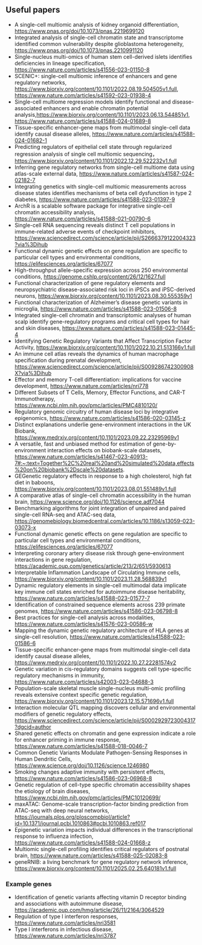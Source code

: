 ## Useful papers
- A single-cell multiomic analysis of kidney organoid differentiation, https://www.pnas.org/doi/10.1073/pnas.2219699120
- Integrated analysis of single-cell chromatin state and transcriptome identified common vulnerability despite glioblastoma heterogeneity, https://www.pnas.org/doi/10.1073/pnas.2210991120
- Single-nucleus multi-omics of human stem cell-derived islets identifies deficiencies in lineage specification, https://www.nature.com/articles/s41556-023-01150-8
- SCENIC+: single-cell multiomic inference of enhancers and gene regulatory networks, https://www.biorxiv.org/content/10.1101/2022.08.19.504505v1.full,
  https://www.nature.com/articles/s41592-023-01938-4
- Single-cell multiome regression models identify functional and disease-associated enhancers and enable chromatin potential analysis,https://www.biorxiv.org/content/10.1101/2023.06.13.544851v1, https://www.nature.com/articles/s41588-024-01689-8
- Tissue-specific enhancer-gene maps from multimodal single-cell data identify causal disease alleles, https://www.nature.com/articles/s41588-024-01682-1  
- Predicting regulators of epithelial cell state through regularized regression analysis of single cell multiomic sequencing， https://www.biorxiv.org/content/10.1101/2022.12.29.522232v1.full
- Inferring gene regulatory networks from single-cell multiome data using atlas-scale external data, https://www.nature.com/articles/s41587-024-02182-7
- Integrating genetics with single-cell multiomic measurements across disease states identifies mechanisms of beta cell dysfunction in type 2 diabetes, https://www.nature.com/articles/s41588-023-01397-9
- ArchR is a scalable software package for integrative single-cell chromatin accessibility analysis, https://www.nature.com/articles/s41588-021-00790-6
- Single-cell RNA sequencing reveals distinct T cell populations in immune-related adverse events of checkpoint inhibitors, https://www.sciencedirect.com/science/article/pii/S2666379122004323?via%3Dihub
- Functional dynamic genetic effects on gene regulation are specific to particular cell types and environmental conditions, https://elifesciences.org/articles/67077
- High-throughput allele-specific expression across 250 environmental conditions, https://genome.cshlp.org/content/26/12/1627.full
- Functional characterization of gene regulatory elements and neuropsychiatric disease-associated risk loci in iPSCs and iPSC-derived neurons, https://www.biorxiv.org/content/10.1101/2023.08.30.555359v1
- Functional characterization of Alzheimer’s disease genetic variants in microglia, https://www.nature.com/articles/s41588-023-01506-8
- Integrated single-cell chromatin and transcriptomic analyses of human scalp identify gene-regulatory programs and critical cell types for hair and skin diseases, https://www.nature.com/articles/s41588-023-01445-4
- Identifying Genetic Regulatory Variants that Affect Transcription Factor Activity, https://www.biorxiv.org/content/10.1101/2022.10.21.513166v1.full
- An immune cell atlas reveals the dynamics of human macrophage specification during prenatal development, https://www.sciencedirect.com/science/article/pii/S009286742300908X?via%3Dihub
- Effector and memory T-cell differentiation: implications for vaccine development, https://www.nature.com/articles/nri778
- Different Subsets of T Cells, Memory, Effector Functions, and CAR-T Immunotherapy, https://www.ncbi.nlm.nih.gov/pmc/articles/PMC4810120/
- Regulatory genomic circuitry of human disease loci by integrative epigenomics, https://www.nature.com/articles/s41586-020-03145-z
- Distinct explanations underlie gene-environment interactions in the UK Biobank, https://www.medrxiv.org/content/10.1101/2023.09.22.23295969v1
- A versatile, fast and unbiased method for estimation of gene-by-environment interaction effects on biobank-scale datasets, https://www.nature.com/articles/s41467-023-40913-7#:~:text=Together%2C%20real%20and%20simulated%20data,effects%20on%20biobank%2Dscale%20datasets.
- GEGenetic regulatory effects in response to a high cholesterol, high fat diet in baboons, https://www.biorxiv.org/content/10.1101/2023.08.01.551489v1.full
- A comparative atlas of single-cell chromatin accessibility in the human brain, https://www.science.org/doi/10.1126/science.adf7044
- Benchmarking algorithms for joint integration of unpaired and paired single-cell RNA-seq and ATAC-seq data, https://genomebiology.biomedcentral.com/articles/10.1186/s13059-023-03073-x
- Functional dynamic genetic effects on gene regulation are specific to particular cell types and environmental conditions, https://elifesciences.org/articles/67077
- Interpreting coronary artery disease risk through gene–environment interactions in gene regulation, https://academic.oup.com/genetics/article/213/2/651/5930613
- Interpretable Inflammation Landscape of Circulating Immune cells,
 https://www.biorxiv.org/content/10.1101/2023.11.28.568839v1
- Dynamic regulatory elements in single-cell multimodal data implicate key immune cell states enriched for autoimmune disease heritability,
  https://www.nature.com/articles/s41588-023-01577-7
- Identification of constrained sequence elements across 239 primate genomes, https://www.nature.com/articles/s41586-023-06798-8
- Best practices for single-cell analysis across modalities, https://www.nature.com/articles/s41576-023-00586-w
- Mapping the dynamic genetic regulatory architecture of HLA genes at single-cell resolution, https://www.nature.com/articles/s41588-023-01586-6
- Tissue-specific enhancer-gene maps from multimodal single-cell data identify causal disease alleles, https://www.medrxiv.org/content/10.1101/2022.10.27.22281574v2
- Genetic variation in cis-regulatory domains suggests cell type-specific regulatory mechanisms in immunity, https://www.nature.com/articles/s42003-023-04688-3
- Population-scale skeletal muscle single-nucleus multi-omic profiling reveals extensive context specific genetic regulation, https://www.biorxiv.org/content/10.1101/2023.12.15.571696v1.full
- Interaction molecular QTL mapping discovers cellular and environmental modifiers of genetic regulatory effects, https://www.sciencedirect.com/science/article/pii/S0002929723004317?dgcid=author
- Shared genetic effects on chromatin and gene expression indicate a role for enhancer priming in immune response, https://www.nature.com/articles/s41588-018-0046-7
- Common Genetic Variants Modulate Pathogen-Sensing Responses in Human Dendritic Cells, https://www.science.org/doi/10.1126/science.1246980
- Smoking changes adaptive immunity with persistent effects, https://www.nature.com/articles/s41586-023-06968-8
- Genetic regulation of cell-type specific chromatin accessibility shapes the etiology of brain diseases, https://www.ncbi.nlm.nih.gov/pmc/articles/PMC10120699/
- maxATAC: Genome-scale transcription-factor binding prediction from ATAC-seq with deep neural networks, https://journals.plos.org/ploscompbiol/article?id=10.1371/journal.pcbi.1010863#pcbi.1010863.ref017
- Epigenetic variation impacts individual differences in the transcriptional response to influenza infection, https://www.nature.com/articles/s41588-024-01668-z
- Multiomic single-cell profiling identifies critical regulators of postnatal brain, https://www.nature.com/articles/s41588-025-02083-8
- geneRNIB: a living benchmark for gene regulatory network inference, https://www.biorxiv.org/content/10.1101/2025.02.25.640181v1.full


### Example genes
- Identification of genetic variants affecting vitamin D receptor binding and associations with autoimmune disease,  https://academic.oup.com/hmg/article/26/11/2164/3064529
- Regulation of type I interferon responses, https://www.nature.com/articles/nri3581
- Type I interferons in infectious disease, https://www.nature.com/articles/nri3787
